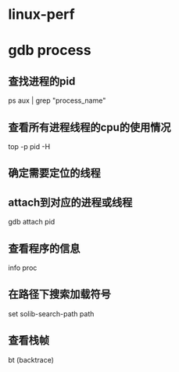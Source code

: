# linux-perf


# gdb process
## 查找进程的pid
ps aux | grep "process_name"

## 查看所有进程线程的cpu的使用情况
top -p pid -H 

## 确定需要定位的线程
## attach到对应的进程或线程
gdb attach pid
## 查看程序的信息
info proc
## 在路径下搜索加载符号
set solib-search-path path
## 查看栈帧
bt (backtrace)
